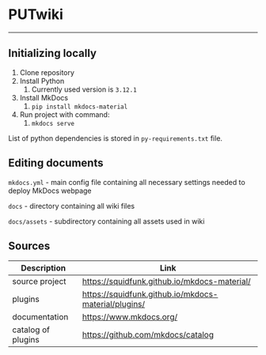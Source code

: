 # PUTwiki
---

## Initializing locally

1. Clone repository
2. Install Python
   1. Currently used version is `3.12.1`
3. Install MkDocs
   1. `pip install mkdocs-material`
4. Run project with command:
   1. `mkdocs serve`

List of python dependencies is stored in `py-requirements.txt` file.

## Editing documents

`mkdocs.yml` - main config file containing all necessary settings needed to deploy MkDocs webpage

`docs` - directory containing all wiki files

`docs/assets` - subdirectory containing all assets used in wiki

## Sources

|Description|Link|
|--|--|
|source project| https://squidfunk.github.io/mkdocs-material/|
|plugins|https://squidfunk.github.io/mkdocs-material/plugins/|
|documentation|https://www.mkdocs.org/|
|catalog of plugins|https://github.com/mkdocs/catalog|
